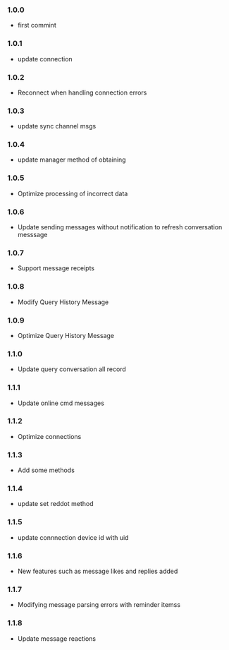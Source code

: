 ### 1.0.0
 * first commint
### 1.0.1
 * update connection
### 1.0.2
 * Reconnect when handling connection errors
### 1.0.3
 * update sync channel msgs
### 1.0.4
 * update manager method of obtaining
### 1.0.5
 * Optimize processing of incorrect data
### 1.0.6
 * Update sending messages without notification to refresh conversation messsage
### 1.0.7
 * Support message receipts
 ### 1.0.8
 * Modify Query History Message
 ### 1.0.9
 * Optimize Query History Message
 ### 1.1.0
 * Update query conversation all record
 ### 1.1.1
 * Update online cmd messages
 ### 1.1.2
 * Optimize connections
 ### 1.1.3
 * Add some methods
 ### 1.1.4
 * update set reddot method
 ### 1.1.5
 * update connnection device id with uid
 ### 1.1.6
 * New features such as message likes and replies added
 ### 1.1.7
 * Modifying message parsing errors with reminder itemss
 ### 1.1.8
 * Update message reactions